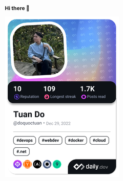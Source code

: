 ### Hi there 👋

<a href="https://app.daily.dev/doquoctuan"><img src="./devcard.png" width="356" alt="Đỗ Quốc Tuấn's Dev Card"/></a>
